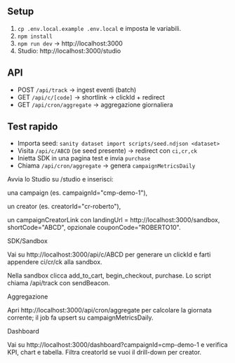 ## Setup
1. `cp .env.local.example .env.local` e imposta le variabili.
2. `npm install`
3. `npm run dev` → http://localhost:3000
4. Studio: http://localhost:3000/studio


## API
- POST `/api/track` → ingest eventi (batch)
- GET `/api/c/[code]` → shortlink → clickId + redirect
- GET `/api/cron/aggregate` → aggregazione giornaliera


## Test rapido
- Importa seed: `sanity dataset import scripts/seed.ndjson <dataset>`
- Visita `/api/c/ABCD` (se seed presente) → redirect con `ci,cr,ck`
- Inietta SDK in una pagina test e invia `purchase`
- Chiama `/api/cron/aggregate` → genera `campaignMetricsDaily`


Avvia lo Studio su /studio e inserisci:

una campaign (es. campaignId="cmp-demo-1"),

un creator (es. creatorId="cr-roberto"),

un campaignCreatorLink con landingUrl = http://localhost:3000/sandbox, shortCode="ABCD", opzionale couponCode="ROBERTO10".

SDK/Sandbox

Vai su http://localhost:3000/api/c/ABCD per generare un clickId e farti appendere ci/cr/ck alla sandbox.

Nella sandbox clicca add_to_cart, begin_checkout, purchase. Lo script chiama /api/track con sendBeacon.

Aggregazione

Apri http://localhost:3000/api/cron/aggregate per calcolare la giornata corrente; il job fa upsert su campaignMetricsDaily.

Dashboard

Vai su http://localhost:3000/dashboard?campaignId=cmp-demo-1 e verifica KPI, chart e tabella. Filtra creatorId se vuoi il drill-down per creator.